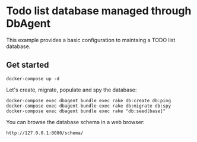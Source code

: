 # Todo list database managed through DbAgent

This example provides a basic configuration to maintaing a TODO list database.

## Get started

```
docker-compose up -d
```

Let's create, migrate, populate and spy the database:

```
docker-compose exec dbagent bundle exec rake db:create db:ping
docker-compose exec dbagent bundle exec rake db:migrate db:spy
docker-compose exec dbagent bundle exec rake "db:seed[base]"
```

You can browse the database schema in a web browser:

```
http://127.0.0.1:8080/schema/
```
